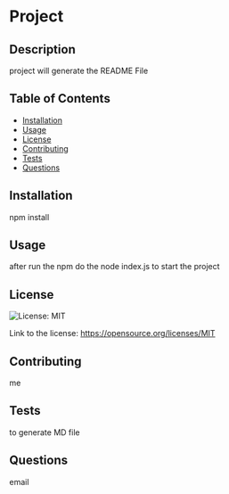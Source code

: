 
# Project

## Description
project will generate the README File

## Table of Contents
- [Installation](#installation)
- [Usage](#usage)
- [License](#license)
- [Contributing](#Contributing)
- [Tests](#tests)
- [Questions](#questions)

## Installation
npm install

## Usage
after run the npm do the node index.js to start the project


## License
  
![License: MIT](https://img.shields.io/badge/License-MIT-yellow.svg)
  
Link to the license: https://opensource.org/licenses/MIT


## Contributing
me

## Tests
to generate MD file

## Questions
email

